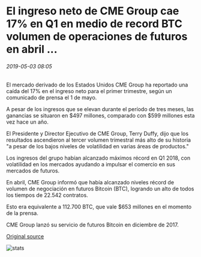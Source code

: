 # El ingreso neto de CME Group cae 17% en Q1 en medio de record BTC volumen de operaciones de futuros en abril ...

###### 2019-05-03 08:05

El mercado derivado de los Estados Unidos CME Group ha reportado una caída del 17% en el ingreso neto para el primer trimestre, según un comunicado de prensa el 1 de mayo.

A pesar de los ingresos que se elevan durante el período de tres meses, las ganancias se situaron en $497 millones, comparado con $599 millones esta vez hace un año.

El Presidente y Director Ejecutivo de CME Group, Terry Duffy, dijo que los resultados ascendieron al tercer volumen trimestral más alto de su historia "a pesar de los bajos niveles de volatilidad en varias áreas de productos."

Los ingresos del grupo habían alcanzado máximos récord en Q1 2018, con volatilidad en los mercados ayudando a impulsar el comercio en sus mercados de futuros.

En abril, CME Group informó que había alcanzado niveles récord de volumen de negociación en futuros Bitcoin (BTC), logrando un alto de todos los tiempos de 22.542 contratos.

Esto era equivalente a 112.700 BTC, que vale $653 millones en el momento de la prensa.

CME Group lanzó su servicio de futuros Bitcoin en diciembre de 2017.

[Original source](https://cointelegraph.com/news/cme-groups-net-income-falls-17-in-q1-amid-record-btc-futures-trading-volume-in-april)

![stats](https://c.statcounter.com/11760860/0/a89fa40b/1/ "stats")
